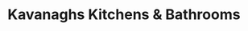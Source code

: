 ---
title: "Kavanaghs Kitchens & Bathrooms"
url: /birmingham/kavanaghs-kitchens-und-bathrooms/
shop: Küchen
---